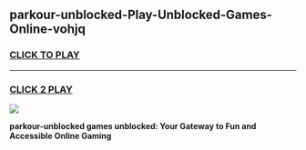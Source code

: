 
## parkour-unblocked-Play-Unblocked-Games-Online-vohjq
<h3>
<a href="https://premium76.site?title=parkour-unblocked&ref=25A">CLICK TO PLAY</a></h3>
<hr>

<h3>
<a href="https://premium76.site?title=parkour-unblocked&ref=25A">CLICK 2 PLAY</a>
  
</h3>

<a href="https://premium76.site?title=parkour-unblocked&ref=25A"><img src="https://clearcache.store/games.png"></a>


**parkour-unblocked games unblocked: Your Gateway to Fun and Accessible Online Gaming**
